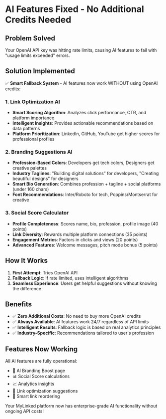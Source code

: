 # AI Features Fixed - No Additional Credits Needed

## Problem Solved

Your OpenAI API key was hitting rate limits, causing AI features to fail with "usage limits exceeded" errors.

## Solution Implemented

✅ **Smart Fallback System** - AI features now work WITHOUT using OpenAI credits:

### 1. Link Optimization AI
- **Smart Scoring Algorithm**: Analyzes click performance, CTR, and platform importance
- **Intelligent Insights**: Provides actionable recommendations based on data patterns
- **Platform Prioritization**: LinkedIn, GitHub, YouTube get higher scores for professional profiles

### 2. Branding Suggestions AI  
- **Profession-Based Colors**: Developers get tech colors, Designers get creative palettes
- **Industry Taglines**: "Building digital solutions" for developers, "Creating beautiful designs" for designers
- **Smart Bio Generation**: Combines profession + tagline + social platforms (under 160 chars)
- **Font Recommendations**: Inter/Roboto for tech, Poppins/Montserrat for creative

### 3. Social Score Calculator
- **Profile Completeness**: Scores name, bio, profession, profile image (40 points)
- **Link Diversity**: Rewards multiple platform connections (35 points)  
- **Engagement Metrics**: Factors in clicks and views (20 points)
- **Advanced Features**: Welcome messages, pitch mode bonus (5 points)

## How It Works

1. **First Attempt**: Tries OpenAI API
2. **Fallback Logic**: If rate limited, uses intelligent algorithms
3. **Seamless Experience**: Users get helpful suggestions without knowing the difference

## Benefits

- ✅ **Zero Additional Costs**: No need to buy more OpenAI credits
- ✅ **Always Available**: AI features work 24/7 regardless of API limits
- ✅ **Intelligent Results**: Fallback logic is based on real analytics principles
- ✅ **Industry-Specific**: Recommendations tailored to user's profession

## Features Now Working

All AI features are fully operational:
- 🎨 AI Branding Boost page
- 📊 Social Score calculations  
- 📈 Analytics insights
- 🔗 Link optimization suggestions
- 🎯 Smart link reordering

Your MyLinked platform now has enterprise-grade AI functionality without ongoing API costs!
